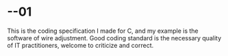 # --01
This is the coding specification I made for C, and my example is the software of wire adjustment. Good coding standard is the necessary quality of IT practitioners, welcome to criticize and correct.
